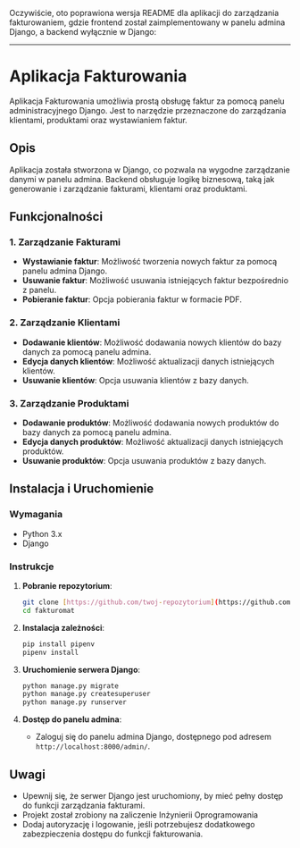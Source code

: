 Oczywiście, oto poprawiona wersja README dla aplikacji do zarządzania fakturowaniem, gdzie frontend został zaimplementowany w panelu admina Django, a backend wyłącznie w Django:

---

# Aplikacja Fakturowania

Aplikacja Fakturowania umożliwia prostą obsługę faktur za pomocą panelu administracyjnego Django. Jest to narzędzie przeznaczone do zarządzania klientami, produktami oraz wystawianiem faktur.

## Opis

Aplikacja została stworzona w Django, co pozwala na wygodne zarządzanie danymi w panelu admina. Backend obsługuje logikę biznesową, taką jak generowanie i zarządzanie fakturami, klientami oraz produktami.

## Funkcjonalności

### 1. Zarządzanie Fakturami

- **Wystawianie faktur**: Możliwość tworzenia nowych faktur za pomocą panelu admina Django.
- **Usuwanie faktur**: Możliwość usuwania istniejących faktur bezpośrednio z panelu.
- **Pobieranie faktur**: Opcja pobierania faktur w formacie PDF.

### 2. Zarządzanie Klientami

- **Dodawanie klientów**: Możliwość dodawania nowych klientów do bazy danych za pomocą panelu admina.
- **Edycja danych klientów**: Możliwość aktualizacji danych istniejących klientów.
- **Usuwanie klientów**: Opcja usuwania klientów z bazy danych.

### 3. Zarządzanie Produktami

- **Dodawanie produktów**: Możliwość dodawania nowych produktów do bazy danych za pomocą panelu admina.
- **Edycja danych produktów**: Możliwość aktualizacji danych istniejących produktów.
- **Usuwanie produktów**: Opcja usuwania produktów z bazy danych.

## Instalacja i Uruchomienie

### Wymagania

- Python 3.x
- Django

### Instrukcje

1. **Pobranie repozytorium**:

   ```bash
   git clone [https://github.com/twoj-repozytorium](https://github.com/ThaikoZ/fakturomat)
   cd fakturomat
   ```

2. **Instalacja zależności**:

   ```bash
   pip install pipenv
   pipenv install
   ```

3. **Uruchomienie serwera Django**:

   ```bash
   python manage.py migrate
   python manage.py createsuperuser  
   python manage.py runserver
   ```

4. **Dostęp do panelu admina**:

   - Zaloguj się do panelu admina Django, dostępnego pod adresem `http://localhost:8000/admin/`.

## Uwagi

- Upewnij się, że serwer Django jest uruchomiony, by mieć pełny dostęp do funkcji zarządzania fakturami.
- Projekt został zrobiony na zaliczenie Inżynierii Oprogramowania
- Dodaj autoryzację i logowanie, jeśli potrzebujesz dodatkowego zabezpieczenia dostępu do funkcji fakturowania.
